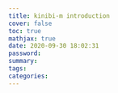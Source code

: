 ```yaml
---
title: kinibi-m introduction
cover: false
toc: true
mathjax: true
date: 2020-09-30 18:02:31
password:
summary:
tags:
categories:
---
```

